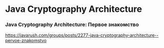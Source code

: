 # Java Cryptography Architecture

### Java Cryptography Architecture: Первое знакомство

https://javarush.com/groups/posts/2277-java-cryptography-architecture--pervoe-znakomstvo